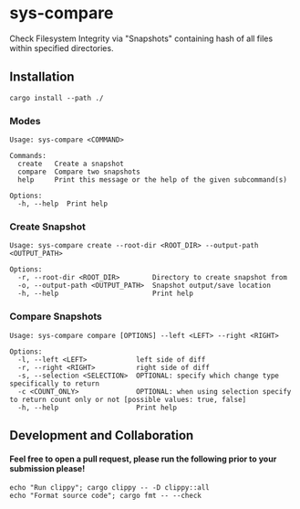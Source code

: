 # sys-compare
Check Filesystem Integrity via "Snapshots" containing hash of all files within specified directories.

## Installation
```shell
cargo install --path ./
```

### Modes
```shell
Usage: sys-compare <COMMAND>

Commands:
  create   Create a snapshot
  compare  Compare two snapshots
  help     Print this message or the help of the given subcommand(s)

Options:
  -h, --help  Print help
```

### Create Snapshot
```shell
Usage: sys-compare create --root-dir <ROOT_DIR> --output-path <OUTPUT_PATH>

Options:
  -r, --root-dir <ROOT_DIR>        Directory to create snapshot from
  -o, --output-path <OUTPUT_PATH>  Snapshot output/save location
  -h, --help                       Print help
```

### Compare Snapshots
```shell
Usage: sys-compare compare [OPTIONS] --left <LEFT> --right <RIGHT>

Options:
  -l, --left <LEFT>            left side of diff
  -r, --right <RIGHT>          right side of diff
  -s, --selection <SELECTION>  OPTIONAL: specify which change type specifically to return
  -c <COUNT_ONLY>              OPTIONAL: when using selection specify to return count only or not [possible values: true, false]
  -h, --help                   Print help
```

## Development and Collaboration
#### Feel free to open a pull request, please run the following prior to your submission please!
    echo "Run clippy"; cargo clippy -- -D clippy::all
    echo "Format source code"; cargo fmt -- --check
